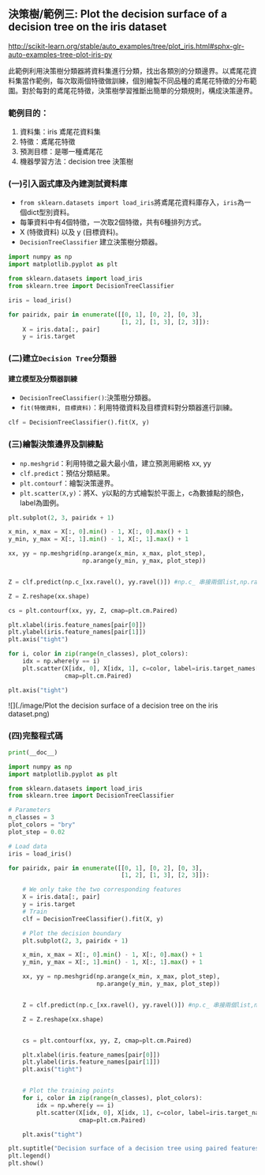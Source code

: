 
## 決策樹/範例三: Plot the decision surface of a decision tree on the iris dataset
http://scikit-learn.org/stable/auto_examples/tree/plot_iris.html#sphx-glr-auto-examples-tree-plot-iris-py

此範例利用決策樹分類器將資料集進行分類，找出各類別的分類邊界。以鳶尾花資料集當作範例，每次取兩個特徵做訓練，個別繪製不同品種的鳶尾花特徵的分布範圍。對於每對的鳶尾花特徵，決策樹學習推斷出簡單的分類規則，構成決策邊界。

### 範例目的：
1. 資料集：iris 鳶尾花資料集
2. 特徵：鳶尾花特徵
3. 預測目標：是哪一種鳶尾花
4. 機器學習方法：decision tree 決策樹

### (一)引入函式庫及內建測試資料庫

* `from sklearn.datasets import load_iris`將鳶尾花資料庫存入，`iris`為一個dict型別資料。<br />
* 每筆資料中有4個特徵，一次取2個特徵，共有6種排列方式。<br />
* X (特徵資料) 以及 y (目標資料)。<br />
* `DecisionTreeClassifier` 建立決策樹分類器。<br />

```python
import numpy as np
import matplotlib.pyplot as plt

from sklearn.datasets import load_iris
from sklearn.tree import DecisionTreeClassifier

iris = load_iris()

for pairidx, pair in enumerate([[0, 1], [0, 2], [0, 3],
                                [1, 2], [1, 3], [2, 3]]):
    X = iris.data[:, pair]
    y = iris.target
```

### (二)建立`Decision Tree`分類器
#### 建立模型及分類器訓練
* `DecisionTreeClassifier()`:決策樹分類器。<br />
* `fit(特徵資料, 目標資料)`：利用特徵資料及目標資料對分類器進行訓練。<br />

```python
clf = DecisionTreeClassifier().fit(X, y)
```

### (三)繪製決策邊界及訓練點
* `np.meshgrid`：利用特徵之最大最小值，建立預測用網格 xx, yy <br />
* `clf.predict`：預估分類結果。 <br />
* `plt.contourf`：繪製決策邊界。 <br />
* `plt.scatter(X,y)`：將X、y以點的方式繪製於平面上，c為數據點的顏色，label為圖例。<br />

```python
plt.subplot(2, 3, pairidx + 1)

x_min, x_max = X[:, 0].min() - 1, X[:, 0].max() + 1
y_min, y_max = X[:, 1].min() - 1, X[:, 1].max() + 1

xx, yy = np.meshgrid(np.arange(x_min, x_max, plot_step),
                     np.arange(y_min, y_max, plot_step))


Z = clf.predict(np.c_[xx.ravel(), yy.ravel()]) #np.c_ 串接兩個list,np.ravel將矩陣變為一維

Z = Z.reshape(xx.shape)

cs = plt.contourf(xx, yy, Z, cmap=plt.cm.Paired)

plt.xlabel(iris.feature_names[pair[0]])
plt.ylabel(iris.feature_names[pair[1]])
plt.axis("tight")

for i, color in zip(range(n_classes), plot_colors):
    idx = np.where(y == i)
    plt.scatter(X[idx, 0], X[idx, 1], c=color, label=iris.target_names[i],
                cmap=plt.cm.Paired)

plt.axis("tight")
```

![](./image/Plot the decision surface of a decision tree on the iris dataset.png)

### (四)完整程式碼
```python
print(__doc__)

import numpy as np
import matplotlib.pyplot as plt

from sklearn.datasets import load_iris
from sklearn.tree import DecisionTreeClassifier

# Parameters
n_classes = 3
plot_colors = "bry"
plot_step = 0.02

# Load data
iris = load_iris()

for pairidx, pair in enumerate([[0, 1], [0, 2], [0, 3],
                                [1, 2], [1, 3], [2, 3]]):

    # We only take the two corresponding features
    X = iris.data[:, pair]
    y = iris.target
    # Train
    clf = DecisionTreeClassifier().fit(X, y)

    # Plot the decision boundary
    plt.subplot(2, 3, pairidx + 1)

    x_min, x_max = X[:, 0].min() - 1, X[:, 0].max() + 1
    y_min, y_max = X[:, 1].min() - 1, X[:, 1].max() + 1

    xx, yy = np.meshgrid(np.arange(x_min, x_max, plot_step),
                         np.arange(y_min, y_max, plot_step))


    Z = clf.predict(np.c_[xx.ravel(), yy.ravel()]) #np.c_ 串接兩個list,np.ravel將矩陣變為一維

    Z = Z.reshape(xx.shape)


    cs = plt.contourf(xx, yy, Z, cmap=plt.cm.Paired)

    plt.xlabel(iris.feature_names[pair[0]])
    plt.ylabel(iris.feature_names[pair[1]])
    plt.axis("tight")


    # Plot the training points
    for i, color in zip(range(n_classes), plot_colors):
        idx = np.where(y == i)
        plt.scatter(X[idx, 0], X[idx, 1], c=color, label=iris.target_names[i],
                    cmap=plt.cm.Paired)

    plt.axis("tight")

plt.suptitle("Decision surface of a decision tree using paired features")
plt.legend()
plt.show()
```


```python

```
